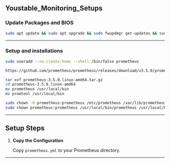 ## Youstable_Monitoring_Setups

### Update Packages and BIOS

```bash
sudo apt update && sudo apt upgrade && sudo fwupdmgr get-updates && sudo fwupdmgr update
```
------------------------

### Setup and installations
```bash
sudo useradd --no-create-home --shell /bin/false prometheus
```
```bash
https://github.com/prometheus/prometheus/releases/download/v3.5.0/prometheus-3.5.0.linux-amd64.tar.gz
```
```bash
tar xvf prometheus-3.5.0.linux-amd64.tar.gz
cd prometheus-3.5.0.linux-amd64
mv prometheus /usr/local/bin
mv promtool /usr/local/bin
```
```bash
sudo chown -R prometheus:prometheus /etc/prometheus /var/lib/prometheus
sudo chown prometheus:prometheus /usr/local/bin/prometheus /usr/local/bin/promtool
```

------------------------
## Setup Steps

1. **Copy the Configuration**

   Copy `prometheus.yml` to your Prometheus directory.




------------------------

